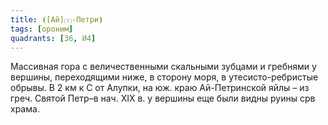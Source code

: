 ```yaml
---
title: ⦗[Ай]⒯-Петри⦘
tags: [ороним]
quadrants: [З6, И4]
---
```


Массивная гора с величественными скальными зубцами и гребнями у вершины,
переходящими ниже, в сторону моря, в утесисто-ребристые обрывы. В 2 км к С от
Алупки, на юж. краю Ай-Петринской яйлы – из греч. Святой Петр–в нач. ХIХ в. у
вершины еще были видны руины срв храма.
